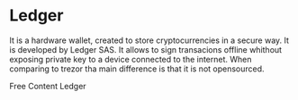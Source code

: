 # Ledger

It is a hardware wallet, created to store cryptocurrencies in a secure way. It is developed by Ledger SAS.
It allows to sign transacions offline whithout exposing private key to a device connected to the internet.
When comparing to trezor tha main difference is that it is not opensourced.

<ResourceGroupTitle>Free Content</ResourceGroupTitle>
<BadgeLink badgeText='Read' colorScheme='yellow' href='https://www.ledger.com/'>Ledger</BadgeLink>